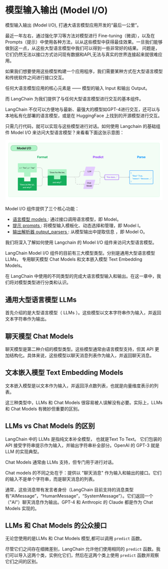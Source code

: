 # 模型输入输出 (Model I/O)

模型输入输出 (Model I/O), 打通大语言模型应用开发的“最后一公里”。

最近一年左右，通过强化学习等方法对模型进行 Fine-tuning（微调），以及在Prompts（提示）中使用各种方法，以从这些模型中获得最佳效果。一旦我们能够做到这一点，从这些大型语言模型中我们可以得到一些非常好的结果。
问题是，它们仍然无法以接口方式访问现有数据和API,无法与真实的世界连接起来就很难应用。

如果我们想要使用这些模型构建一个应用程序，我们需要某种方式在大型语言模型和传统软件之间进行接口交互。

任何大语言模型应用的核心元素是 —— 模型的输入 Input 和输出 Output。

而 LangChain 为我们提供了与任何大型语言模型进行交互的基本组件。

LangChain 不仅可以方便地与最新、最强大的模型如GPT-4进行交互，还可以与本地私有化部署的语言模型，或是在 HuggingFace 上找到的开源模型进行交互。

只需几行代码，就可以实现与这些模型进行对话。如何使用 Langchain 的基础组件 Model I/O 来访问大型语言模型？来看看下面这张示意图：

![ model_io 图示](/img/model_io.jpg)

Model I/O 组件提供了三个核心功能：

- [语言模型 models ](/docs/modules/model_io/models/): 通过接口调用语言模型，即 Model。
- [提示 prompts ](/docs/modules/model_io/prompts/): 将模型输入模板化、动态选择和管理，即 Model I。
- [输出解析器 output_parsers ](/docs/modules/model_io/output_parsers/): 从模型输出中提取信息 ，即 Model O。


我们将深入了解如何使用 Langchain 的 Model I/O 组件来访问大型语言模型。

LangChain Model I/O 组件的目前有三大模型类型。分别是通用大型语言模型 LLMs， 专用聊天模型 Chat Models 和文本嵌入模型 Text Embedding Models。

在 LangChain 中使用的不同类型的完成大语言模型输入和输出。在这一章中，我们将对模型类型进行分类和认识。

## 通用大型语言模型 LLMs

首先介绍的是大型语言模型（ LLMs ）。这些模型以文本字符串作为输入，并返回文本字符串作为输出。

## 聊天模型 Chat Models

聊天模型是第二种介绍的模型类型。这些模型通常由语言模型支持，但其 API 更加结构化。具体来说，这些模型以聊天消息列表作为输入，并返回聊天消息。

## 文本嵌入模型 Text Embedding Models

文本嵌入模型是以文本作为输入，并返回浮点数列表，也就是向量维度表示的列表。

这三种类型中，LLMs 和 Chat Models 很容易被人误解没有必要。实际上，LLMs 和 Chat Models 有微妙但重要的区别。

## LLMs vs Chat Models 的区别

LangChain 中的 LLMs 是指纯文本补全模型， 也就是Text To Text。
它们包装的 API 接受字符串提示作为输入，并输出字符串补全部分。OpenAI 的 GPT-3 就是 LLM 的实现典型。

Chat Models 通常由 LLMs 支持，但专门用于进行对话。

Chat models 的不同之处在于：提供以 "聊天消息" 作为输入和输出的接口。它们的输入不是单个字符串，而是聊天消息的列表。

通常，这些消息带有发言者身份（LangChain 目前支持的消息类型有“AIMessage”，“HumanMessage”，“SystemMessage”）。它们返回一个（"AI"）聊天消息作为输出。GPT-4 和 Anthropic 的 Claude 都是作为 Chat Models 实现的。


## LLMs 和 Chat Models 的公众接口

无论您使用的是LLMs 和 Chat Models 模型,都可以调用 `predict` 函数。

尽管它们之间存在细微差别，LangChain 允许他们使用相同的 `predict` 函数。我们可以导入这两个类，实例化它们，然后在这两个类上使用 `predict` 函数并观察它们之间的区别。

